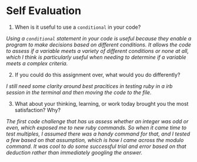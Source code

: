 # Self Evaluation

1. When is it useful to use a `conditional` in your code?

*Using a `conditional` statement in your code is useful because they enable a program to make decisions based on different conditions. It allows the code to assess if a variable meets a variety of different conditions or none at all, which I think is particularly useful when needing to determine if a variable meets a complex criteria.*


2. If you could do this assignment over, what would you do differently?

*I still need some clarity around best pracitices in testing ruby in a irb session in the terminal and then moving the code to the file.*


3. What about your thinking, learning, or work today brought you the most satisfaction? Why?

*The first code challenge that has us assess whether an integer was odd or even, which exposed me to new ruby commands. So when it came time to test multiples, I assumed there was a handy command for that, and I tested a few based on that assumption, which is how I came across the modulo command. It was cool to do some successful trial and error based on that deduction rather than immediately googling the answer.*
